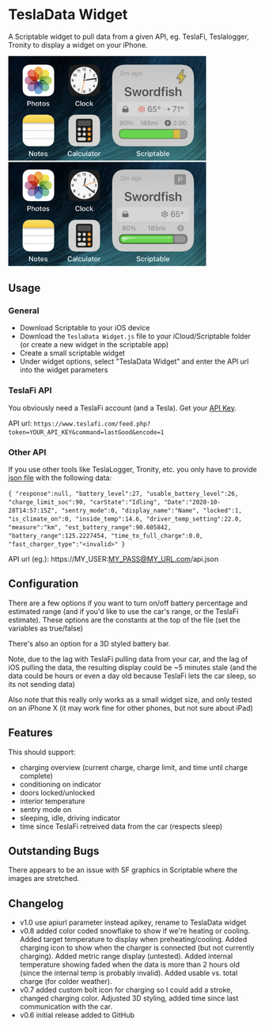 # TeslaData Widget
A Scriptable widget to pull data from a given API, eg. TeslaFi, Teslalogger, Tronity to display a widget on your iPhone. 

<img src="TeslaFi_Screen.v8.png" width="400" /> &nbsp; <img src="TeslaFi_Screen-B.v8.png" width="400" />

## Usage
### General

* Download Scriptable to your iOS device
* Download the `TeslaData Widget.js` file to your iCloud/Scriptable folder (or create a new widget in the scriptable app)
* Create a small scriptable widget
* Under widget options, select "TeslaData Widget" and enter the API url into the widget parameters

### TeslaFi API
You obviously need a TeslaFi account (and a Tesla). Get your [API Key](https://teslafi.com/api.php).

API url: `https://www.teslafi.com/feed.php?token=YOUR_API_KEY&command=lastGood&encode=1`

### Other API
If you use other tools like TeslaLogger, Tronity, etc. you only have to provide [json file](api.json) with the following data:

`
{
   "response":null,
   "battery_level":27,
   "usable_battery_level":26,
   "charge_limit_soc":90,
   "carState":"Idling",
   "Date":"2020-10-28T14:57:15Z",
   "sentry_mode":0,
   "display_name":"Name",
   "locked":1,
   "is_climate_on":0,
   "inside_temp":14.6,
   "driver_temp_setting":22.0,
   "measure":"km",
   "est_battery_range":90.605842,
   "battery_range":125.2227454,
   "time_to_full_charge":0.0,
   "fast_charger_type":"<invalid>"
}
`

API url (eg.): https://MY_USER:MY_PASS@MY_URL.com/api.json

## Configuration

There are a few options if you want to turn on/off battery percentage and estimated range (and if you'd like to use the car's range, or the TeslaFi estimate). These options are the constants at the top of the file (set the variables as true/false)

There's also an option for a 3D styled battery bar.

Note, due to the lag with TeslaFi pulling data from your car, and the lag of iOS pulling the data, the resulting display could be ~5 minutes stale (and the data could be hours or even a day old because TeslaFi lets the car sleep, so its not sending data)

Also note that this really only works as a small widget size, and only tested on an iPhone X (it may work fine for other phones, but not sure about iPad)

## Features

This should support:
* charging overview (current charge, charge limit, and time until charge complete)
* conditioning on indicator
* doors locked/unlocked
* interior temperature
* sentry mode on
* sleeping, idle, driving indicator
* time since TeslaFi retreived data from the car (respects sleep)

## Outstanding Bugs

There appears to be an issue with SF graphics in Scriptable where the images are stretched. 

## Changelog

- v1.0 use apiurl parameter instead apikey, rename to TeslaData widget
- v0.8 added color coded snowflake to show if we're heating or cooling. Added target temperature to display when preheating/cooling. Added charging icon to show when the charger is connected (but not currently charging). Added metric range display (untested). Added internal temperature showing faded when the data is more than 2 hours old (since the internal temp is probably invalid). Added usable vs. total charge (for colder weather).
- v0.7 added custom bolt icon for charging so I could add a stroke, changed charging color. Adjusted 3D styling, added time since last communication with the car.  
- v0.6 initial release added to GitHub  
